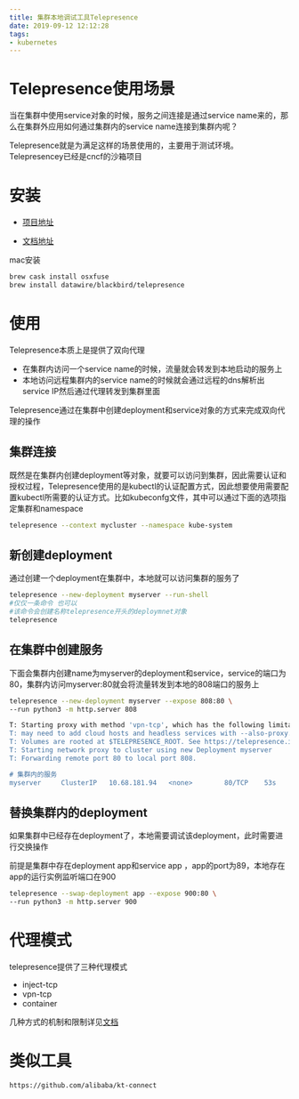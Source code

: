 ```yaml
---
title: 集群本地调试工具Telepresence
date: 2019-09-12 12:12:28
tags:
- kubernetes
---
```


# Telepresence使用场景

当在集群中使用service对象的时候，服务之间连接是通过service name来的，那么在集群外应用如何通过集群内的service name连接到集群内呢？

Telepresence就是为满足这样的场景使用的，主要用于测试环境。Telepresencey已经是cncf的沙箱项目

<!--more-->

# 安装

- [项目地址](https://github.com/telepresenceio/telepresence)

- [文档地址](https://www.telepresence.io/discussion/overview)

mac安装

```bash
brew cask install osxfuse
brew install datawire/blackbird/telepresence
```

# 使用

Telepresence本质上是提供了双向代理

- 在集群内访问一个service name的时候，流量就会转发到本地启动的服务上
- 本地访问远程集群内的service name的时候就会通过远程的dns解析出service IP然后通过代理转发到集群里面

Telepresence通过在集群中创建deployment和service对象的方式来完成双向代理的操作

## 集群连接

既然是在集群内创建deployment等对象，就要可以访问到集群，因此需要认证和授权过程，Telepresence使用的是kubectl的认证配置方式，因此想要使用需要配置kubectl所需要的认证方式。比如kubeconfg文件，其中可以通过下面的选项指定集群和namespace

```bash
telepresence --context mycluster --namespace kube-system
```

## 新创建deployment

通过创建一个deployment在集群中，本地就可以访问集群的服务了

```bash
telepresence --new-deployment myserver --run-shell
#仅仅一条命令 也可以
#该命令会创建名称telepresence开头的deploymnet对象
telepresence
```

## 在集群中创建服务

下面会集群内创建name为myserver的deployment和service，service的端口为80，集群内访问myserver:80就会将流量转发到本地的808端口的服务上

```bash
telepresence --new-deployment myserver --expose 808:80 \
--run python3 -m http.server 808

T: Starting proxy with method 'vpn-tcp', which has the following limitations: All processes are affected, only one telepresence can run per machine, and you can't use other VPNs. You
T: may need to add cloud hosts and headless services with --also-proxy. For a full list of method limitations see https://telepresence.io/reference/methods.html
T: Volumes are rooted at $TELEPRESENCE_ROOT. See https://telepresence.io/howto/volumes.html for details.
T: Starting network proxy to cluster using new Deployment myserver
T: Forwarding remote port 80 to local port 808.

# 集群内的服务
myserver     ClusterIP   10.68.181.94   <none>        80/TCP    53s
```

## 替换集群内的deployment

如果集群中已经存在deployment了，本地需要调试该deployment，此时需要进行交换操作

前提是集群中存在deployment app和service app ，app的port为89，本地存在app的运行实例监听端口在900

```bash
telepresence --swap-deployment app --expose 900:80 \
--run python3 -m http.server 900
```

# 代理模式

telepresence提供了三种代理模式

- inject-tcp
- vpn-tcp
- container

几种方式的机制和限制详见[文档](https://www.telepresence.io/reference/methods)

# 类似工具

```bash
https://github.com/alibaba/kt-connect
```

